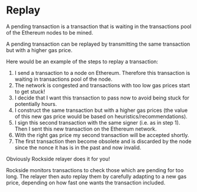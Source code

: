 # Replay

A pending transaction is a transaction that is waiting in the transactions pool of the Ethereum nodes to be mined.

A pending transaction can be replayed by transmitting the same transaction but with a higher gas price.

Here would be an example of the steps to replay a transaction:

1. I send a transaction to a node on Ethereum. Therefore this transaction is waiting in transactions pool of the node.
2. The network is congested and transactions with too low gas prices start to get stuck!
3. I decide that I want this transaction to pass now to avoid being stuck for potentially hours.
4. I construct the same transaction but with a higher gas prices (the value of this new gas price would be based on heuristics/recommendations).
5. I sign this second transaction with the same signer (i.e. as in step 1). Then I sent this new transaction on the Ethereum network.
6. With the right gas price my second transaction will be accepted shortly.
7. The first transaction then become obsolete and is discarded by the node since the nonce it has is in the past and now invalid.

Obviously Rockside relayer does it for you!

Rockside monitors transactions to check those which are pending for too long. The relayer then auto replay them by carefully adapting to a new gas price, depending on how fast one wants the transaction included.